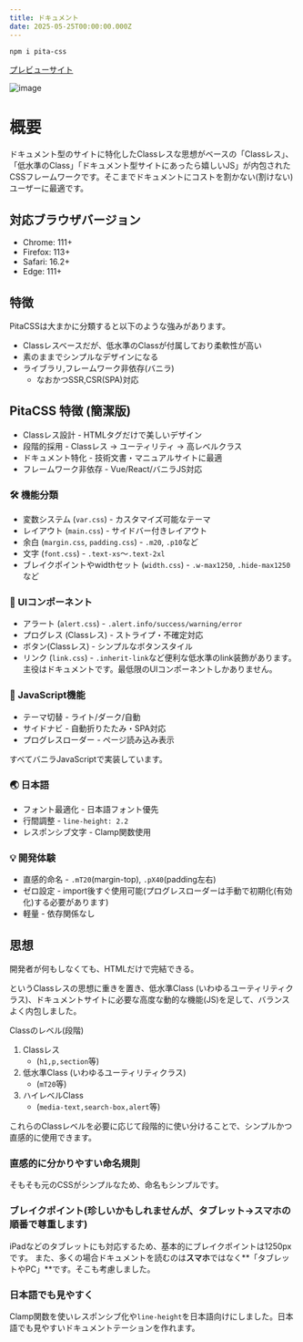 ```yaml
---
title: ドキュメント
date: 2025-05-25T00:00:00.000Z
---
```


```text
npm i pita-css
```

[プレビューサイト](https://pita-css-preview.pages.dev/)

![image](/s1.png)

# 概要

ドキュメント型のサイトに特化したClassレスな思想がベースの「Classレス」、「低水準のClass」「ドキュメント型サイトにあったら嬉しいJS」が内包されたCSSフレームワークです。そこまでドキュメントにコストを割かない(割けない)ユーザーに最適です。

## 対応ブラウザバージョン

- Chrome: 111+
- Firefox: 113+
- Safari: 16.2+
- Edge: 111+

## 特徴

PitaCSSは大まかに分類すると以下のような強みがあります。

- Classレスベースだが、低水準のClassが付属しており柔軟性が高い
- 素のままでシンプルなデザインになる
- ライブラリ,フレームワーク非依存(バニラ)
  - なおかつSSR,CSR(SPA)対応

## PitaCSS 特徴 (簡潔版)

- Classレス設計 - HTMLタグだけで美しいデザイン
- 段階的採用 - Classレス → ユーティリティ → 高レベルクラス
- ドキュメント特化 - 技術文書・マニュアルサイトに最適
- フレームワーク非依存 - Vue/React/バニラJS対応

### 🛠️ 機能分類

- 変数システム (`var.css`) - カスタマイズ可能なテーマ
- レイアウト (`main.css`) - サイドバー付きレイアウト
- 余白 (`margin.css`, `padding.css`) - `.m20`, `.p10`など
- 文字 (`font.css`) - `.text-xs`〜`.text-2xl`
- ブレイクポイントやwidthセット (`width.css`) - `.w-max1250`, `.hide-max1250`など

### 🎨 UIコンポーネント

- アラート (`alert.css`) - `.alert.info/success/warning/error`
- プログレス (Classレス) - ストライプ・不確定対応
- ボタン(Classレス) - シンプルなボタンスタイル
- リンク (`link.css`) - `.inherit-link`など便利な低水準のlink装飾があります。
  主役はドキュメントです。最低限のUIコンポーネントしかありません。

### 🔧 JavaScript機能

- テーマ切替 - ライト/ダーク/自動
- サイドナビ - 自動折りたたみ・SPA対応
- プログレスローダー - ページ読み込み表示

すべてバニラJavaScriptで実装しています。

### 🌏 日本語

- フォント最適化 - 日本語フォント優先
- 行間調整 - `line-height: 2.2`
- レスポンシブ文字 - Clamp関数使用

### 💡 開発体験

- 直感的命名 - `.mT20`(margin-top), `.pX40`(padding左右)
- ゼロ設定 - import後すぐ使用可能(プログレスローダーは手動で初期化(有効化)する必要があります)
- 軽量 - 依存関係なし

## 思想

開発者が何もしなくても、HTMLだけで完結できる。

というClassレスの思想に重きを置き、低水準Class (いわゆるユーティリティクラス)、ドキュメントサイトに必要な高度な動的な機能(JS)を足して、バランスよく内包しました。

Classのレベル(段階)

1. Classレス
   - (`h1,p,section`等)
2. 低水準Class (いわゆるユーティリティクラス)
   - (`mT20`等)
3. ハイレベルClass
   - (`media-text,search-box,alert`等)

これらのClassレベルを必要に応じて段階的に使い分けることで、シンプルかつ直感的に使用できます。

### 直感的に分かりやすい命名規則

そもそも元のCSSがシンプルなため、命名もシンプルです。

### ブレイクポイント(珍しいかもしれませんが、タブレット→スマホの順番で尊重します)

iPadなどのタブレットにも対応するため、基本的にブレイクポイントは1250pxです。
また、多くの場合ドキュメントを読むのは**スマホ**ではなく\*\*「タブレットやPC」\*\*です。そこも考慮しました。

### 日本語でも見やすく

Clamp関数を使いレスポンシブ化や`line-height`を日本語向けにしました。日本語でも見やすいドキュメントテーションを作れます。

